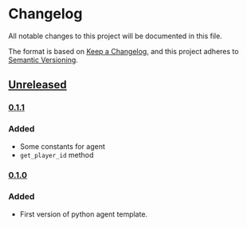 # Changelog

All notable changes to this project will be documented in this file.

The format is based on [Keep a Changelog](https://keepachangelog.com/en/1.0.0/),
and this project adheres to [Semantic Versioning](https://semver.org/spec/v2.0.0.html).

## [Unreleased]

### [0.1.1]

### Added

- Some constants for agent
- `get_player_id` method

### [0.1.0]

### Added

- First version of python agent template.

[Unreleased]: https://github.com/thuasta/thuai-7-agent-template-python/compare/0.1.1...HEAD
[0.1.1]: https://github.com/thuasta/thuai-7-agent-template-python/compare/0.1.0...0.1.1
[0.1.0]: https://github.com/thuasta/thuai-7-agent-template-python/releases/tag/0.1.0
